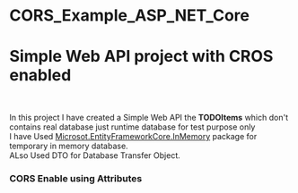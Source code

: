 # CORS_Example_ASP_NET_Core

<H1>Simple Web API project with CROS enabled</H1>
<br>
<p>In this project I have created a Simple Web API the <b>TODOItems</b> which don't contains real database just runtime database for test purpose only <br>
I have Used <U>Microsot.EntityFrameworkCore.InMemory</U> package for temporary in memory database.<br>
ALso Used DTO for Database Transfer Object.<br>
</p>
<div>
  <h3>CORS Enable using Attributes</h3>
</div>
